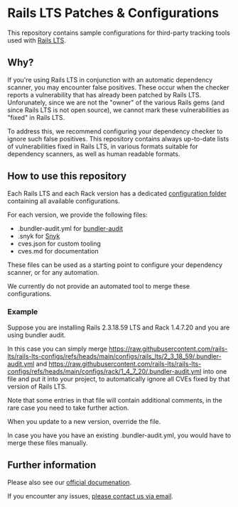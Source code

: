 # Rails LTS Patches & Configurations

This repository contains sample configurations for third-party tracking tools used with [Rails LTS](https://railslts.com).

## Why?

If you're using Rails LTS in conjunction with an automatic dependency scanner, you may encounter false positives. These occur when the checker reports a vulnerability that has already been patched by Rails LTS. Unforunately, since we are not the "owner" of the various Rails gems (and since Rails LTS is not open source), we cannot mark these vulnerabilities as "fixed" in Rails LTS.

To address this, we recommend configuring your dependency checker to ignore such false positives. This repository contains always up-to-date lists of vulnerabilities fixed in Rails LTS, in various formats suitable for dependency scanners, as well as human readable formats.

## How to use this repository

Each Rails LTS and each Rack version has a dedicated [configuration folder](configs/) containing all available configurations.

For each version, we provide the following files:

* .bundler-audit.yml for [bundler-audit](https://github.com/rubysec/bundler-audit)
* .snyk for [Snyk](https://snyk.io/)
* cves.json for custom tooling
* cves.md for documentation

These files can be used as a starting point to configure your dependency scanner, or for any automation.

We currently do not provide an automated tool to merge these configurations.

### Example

Suppose you are installing Rails 2.3.18.59 LTS and Rack 1.4.7.20 and you are using bundler audit.

In this case you can simply merge https://raw.githubusercontent.com/rails-lts/rails-lts-configs/refs/heads/main/configs/rails_lts/2_3_18_59/.bundler-audit.yml and https://raw.githubusercontent.com/rails-lts/rails-lts-configs/refs/heads/main/configs/rack/1_4_7_20/.bundler-audit.yml into one file and put it into your project, to automatically ignore all CVEs fixed by that version of Rails LTS.

Note that some entries in that file will contain additional comments, in the rare case you need to take further action.

When you update to a new version, override the file.

In case you have you have an existing .bundler-audit.yml, you would have to merge these files manually.

## Further information

Please also see our [official documenation](https://makandracards.com/railslts).

If you encounter any issues, [please contact us via email](mailto:railslts-maintainers@makandra.de).
